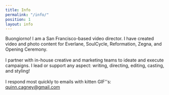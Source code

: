```yaml
---
title: Info
permalink: "/info/"
position: 1
layout: info
---
```


Buongiorno! I am a San Francisco-based video director. I have created video and photo content for Everlane, SoulCycle, Reformation, Zegna, and Opening Ceremony.</br></br>
I partner with in-house creative and marketing teams to ideate and execute campaigns. I lead or support any aspect: writing, directing, editing, casting, and styling!</br></br>
I respond most quickly to emails with kitten GIF''s: [quinn.cagney@gmail.com](mailto:quinn.cagney@gmail.com)